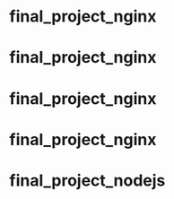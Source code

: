 # final_project_nginx
# final_project_nginx
# final_project_nginx
# final_project_nginx
# final_project_nodejs
